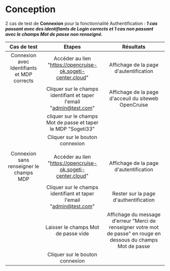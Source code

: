 # Conception


2 cas de test de **Connexion** pour la fonctionnalité Authentification : **_1 cas passant avec des identifiants de Login corrects et 1 cas non passant avec le champs Mot de passe non renseigné._**


|                 Cas de   test                 |                                 Etapes                                |                                                       Résultats                                                       |
|:---------------------------------------------:|:---------------------------------------------------------------------:|:---------------------------------------------------------------------------------------------------------------------:|
| Connexion avec   Identifiants et MDP corrects | Accéder   au lien "https://opencruise-ok.sogeti-center.cloud"         | Affichage   de la page d'autentification                                                                              |
|                                               | Cliquer   sur le champs identifiant et taper l'email "admin@test.com" | Affichage   de la page d'acceuil du siteweb OpenCruise                                                                |
|                                               | cliquer   sur le champs Mot de passe et taper le MDP "Sogeti33"       |                                                                                                                       |
|                                               | Cliquer   sur le bouton connexion                                     |                                                                                                                       |
|                                               |                                                                       |                                                                                                                       |
| Connexion sans   renseigner le champs MDP     | Accéder   au lien "https://opencruise-ok.sogeti-center.cloud"         | Affichage   de la page d'autentification                                                                              |
|                                               | Cliquer   sur le champs identifiant et taper l'email "admin@test.com" | Rester   sur la page d'authentification                                                                               |
|                                               | Laisser   le champs Mot de passe vide                                 | Affichage   du message d'erreur "Merci de renseigner votre mot de passe" en   rouge en dessous du champs Mot de passe |
|                                               | Cliquer   sur le bouton connexion                                     |               

